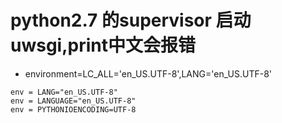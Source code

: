 # python2.7 的supervisor 启动uwsgi,print中文会报错
- environment=LC\_ALL='en\_US.UTF-8',LANG='en\_US.UTF-8'
```
env = LANG="en_US.UTF-8"
env = LANGUAGE="en_US.UTF-8"
env = PYTHONIOENCODING=UTF-8
```
